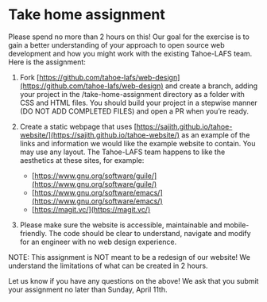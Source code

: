 # Take home assignment

Please spend no more than 2 hours on this! Our goal for the exercise is to gain 
a better understanding of your approach to open source web development and how 
you might work with the existing Tahoe-LAFS team. Here is the assignment:

1) Fork [https://github.com/tahoe-lafs/web-design](https://github.com/tahoe-lafs/web-design) 
and create a branch, adding your project in the /take-home-assignment directory 
as a folder with CSS and HTML files. You should build your project in a stepwise 
manner (DO NOT ADD COMPLETED FILES) and open a PR when you’re ready.

2) Create a static webpage that uses [https://sajith.github.io/tahoe-website/](https://sajith.github.io/tahoe-website/) 
as an example of the links and information we would like the example website to contain.
You may use any layout. The Tahoe-LAFS team happens to like the
   aesthetics at these sites, for example:
	   
	 -   [https://www.gnu.org/software/guile/](https://www.gnu.org/software/guile/)
	 -	  [https://www.gnu.org/software/emacs/](https://www.gnu.org/software/emacs/)
	 -	
		  [https://magit.vc/](https://magit.vc/)

3) Please make sure the website is accessible, maintainable and mobile-friendly. 
The code should be clear to understand, navigate and modify for an engineer with 
no web design experience.

NOTE: This assignment is NOT meant to be a redesign of our website! We understand 
the limitations of what can be created in 2 hours.

Let us know if you have any questions on the above! We ask that you submit your 
assignment no later than Sunday, April 11th.
